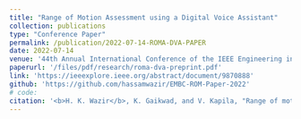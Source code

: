 ```yaml
---
title: "Range of Motion Assessment using a Digital Voice Assistant"
collection: publications
type: "Conference Paper"
permalink: /publication/2022-07-14-ROMA-DVA-PAPER
date: 2022-07-14
venue: '44th Annual International Conference of the IEEE Engineering in Medicine & Biology Society (EMBC)'
paperurl: '/files/pdf/research/roma-dva-preprint.pdf'
link: 'https://ieeexplore.ieee.org/abstract/document/9870888'
github: 'https://github.com/hassamwazir/EMBC-ROM-Paper-2022'
# code:
citation: '<b>H. K. Wazir</b>, K. Gaikwad, and V. Kapila, "Range of motion assessment using a digital voice assistant," <i>in IEEE Engineering in Medicine & Biology Society</i>, 2022, pp. 2577-2580, doi: 10.1109/EMBC48229.2022.9870888'
---
```

